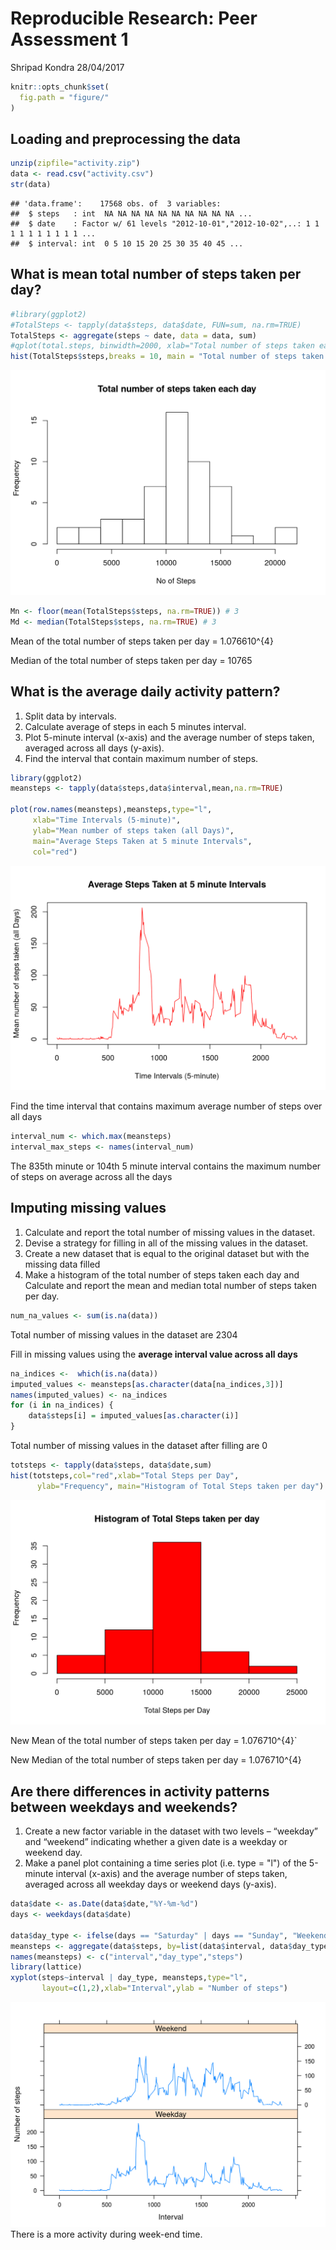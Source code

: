 Reproducible Research: Peer Assessment 1
================
Shripad Kondra
28/04/2017

``` r
knitr::opts_chunk$set(
  fig.path = "figure/"
)
```

Loading and preprocessing the data
----------------------------------

``` r
unzip(zipfile="activity.zip")
data <- read.csv("activity.csv")
str(data)
```

    ## 'data.frame':    17568 obs. of  3 variables:
    ##  $ steps   : int  NA NA NA NA NA NA NA NA NA NA ...
    ##  $ date    : Factor w/ 61 levels "2012-10-01","2012-10-02",..: 1 1 1 1 1 1 1 1 1 1 ...
    ##  $ interval: int  0 5 10 15 20 25 30 35 40 45 ...

What is mean total number of steps taken per day?
-------------------------------------------------

``` r
#library(ggplot2)
#TotalSteps <- tapply(data$steps, data$date, FUN=sum, na.rm=TRUE)
TotalSteps <- aggregate(steps ~ date, data = data, sum)
#qplot(total.steps, binwidth=2000, xlab="Total number of steps taken each day",)
hist(TotalSteps$steps,breaks = 10, main = "Total number of steps taken each day", xlab = "No of Steps ")
```

![](figure/unnamed-chunk-1-1.png)

``` r
Mn <- floor(mean(TotalSteps$steps, na.rm=TRUE)) # 3
Md <- median(TotalSteps$steps, na.rm=TRUE) # 3
```

Mean of the total number of steps taken per day = 1.076610^{4}

Median of the total number of steps taken per day = 10765

What is the average daily activity pattern?
-------------------------------------------

1.  Split data by intervals.
2.  Calculate average of steps in each 5 minutes interval.
3.  Plot 5-minute interval (x-axis) and the average number of steps taken, averaged across all days (y-axis).
4.  Find the interval that contain maximum number of steps.

``` r
library(ggplot2)
meansteps <- tapply(data$steps,data$interval,mean,na.rm=TRUE)

plot(row.names(meansteps),meansteps,type="l",
     xlab="Time Intervals (5-minute)", 
     ylab="Mean number of steps taken (all Days)", 
     main="Average Steps Taken at 5 minute Intervals",
     col="red")
```

![](figure/unnamed-chunk-3-1.png)

Find the time interval that contains maximum average number of steps over all days

``` r
interval_num <- which.max(meansteps)
interval_max_steps <- names(interval_num)
```

The 835th minute or 104th 5 minute interval contains the maximum number of steps on average across all the days

Imputing missing values
-----------------------

1.  Calculate and report the total number of missing values in the dataset.
2.  Devise a strategy for filling in all of the missing values in the dataset.
3.  Create a new dataset that is equal to the original dataset but with the missing data filled
4.  Make a histogram of the total number of steps taken each day and Calculate and report the mean and median total number of steps taken per day.

``` r
num_na_values <- sum(is.na(data))
```

Total number of missing values in the dataset are 2304

Fill in missing values using the **average interval value across all days**

``` r
na_indices <-  which(is.na(data))
imputed_values <- meansteps[as.character(data[na_indices,3])]
names(imputed_values) <- na_indices
for (i in na_indices) {
    data$steps[i] = imputed_values[as.character(i)]
}
```

Total number of missing values in the dataset after filling are 0

``` r
totsteps <- tapply(data$steps, data$date,sum)
hist(totsteps,col="red",xlab="Total Steps per Day", 
      ylab="Frequency", main="Histogram of Total Steps taken per day")
```

![](figure/unnamed-chunk-7-1.png)

New Mean of the total number of steps taken per day = 1.076710^{4}\`

New Median of the total number of steps taken per day = 1.076710^{4}

Are there differences in activity patterns between weekdays and weekends?
-------------------------------------------------------------------------

1.  Create a new factor variable in the dataset with two levels – “weekday” and “weekend” indicating whether a given date is a weekday or weekend day.
2.  Make a panel plot containing a time series plot (i.e. type = "l") of the 5-minute interval (x-axis) and the average number of steps taken, averaged across all weekday days or weekend days (y-axis).

``` r
data$date <- as.Date(data$date,"%Y-%m-%d")
days <- weekdays(data$date)

data$day_type <- ifelse(days == "Saturday" | days == "Sunday", "Weekend", "Weekday")
meansteps <- aggregate(data$steps, by=list(data$interval, data$day_type),mean)
names(meansteps) <- c("interval","day_type","steps")
library(lattice)
xyplot(steps~interval | day_type, meansteps,type="l",
       layout=c(1,2),xlab="Interval",ylab = "Number of steps")
```

![](figure/unnamed-chunk-8-1.png) There is a more activity during week-end time.
